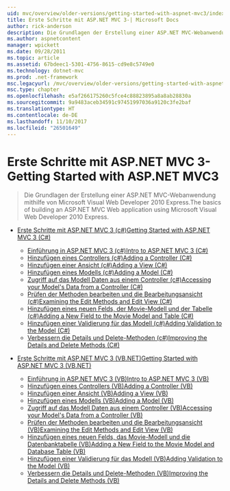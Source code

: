 ```yaml
---
uid: mvc/overview/older-versions/getting-started-with-aspnet-mvc3/index
title: Erste Schritte mit ASP.NET MVC 3-| Microsoft Docs
author: rick-anderson
description: Die Grundlagen der Erstellung einer ASP.NET MVC-Webanwendung mithilfe von Microsoft Visual Web Developer 2010 Express.
ms.author: aspnetcontent
manager: wpickett
ms.date: 09/28/2011
ms.topic: article
ms.assetid: 67bdeec1-5301-4756-8615-cd9e8c5749e0
ms.technology: dotnet-mvc
ms.prod: .net-framework
msc.legacyurl: /mvc/overview/older-versions/getting-started-with-aspnet-mvc3
msc.type: chapter
ms.openlocfilehash: e5af266175260c5fce4c88823895a8a8ab28830a
ms.sourcegitcommit: 9a9483aceb34591c97451997036a9120c3fe2baf
ms.translationtype: HT
ms.contentlocale: de-DE
ms.lasthandoff: 11/10/2017
ms.locfileid: "26501649"
---
```

<a name="getting-started-with-aspnet-mvc3"></a><span data-ttu-id="001c0-103">Erste Schritte mit ASP.NET MVC 3-</span><span class="sxs-lookup"><span data-stu-id="001c0-103">Getting Started with ASP.NET MVC3</span></span>
====================
> <span data-ttu-id="001c0-104">Die Grundlagen der Erstellung einer ASP.NET MVC-Webanwendung mithilfe von Microsoft Visual Web Developer 2010 Express.</span><span class="sxs-lookup"><span data-stu-id="001c0-104">The basics of building an ASP.NET MVC Web application using Microsoft Visual Web Developer 2010 Express.</span></span>


- [<span data-ttu-id="001c0-105">Erste Schritte mit ASP.NET MVC 3 (c#)</span><span class="sxs-lookup"><span data-stu-id="001c0-105">Getting Started with ASP.NET MVC 3 (C#)</span></span>](cs/index.md)

    - [<span data-ttu-id="001c0-106">Einführung in ASP.NET MVC 3 (c#)</span><span class="sxs-lookup"><span data-stu-id="001c0-106">Intro to ASP.NET MVC 3 (C#)</span></span>](cs/intro-to-aspnet-mvc-3.md)
    - [<span data-ttu-id="001c0-107">Hinzufügen eines Controllers (c#)</span><span class="sxs-lookup"><span data-stu-id="001c0-107">Adding a Controller (C#)</span></span>](cs/adding-a-controller.md)
    - [<span data-ttu-id="001c0-108">Hinzufügen einer Ansicht (c#)</span><span class="sxs-lookup"><span data-stu-id="001c0-108">Adding a View (C#)</span></span>](cs/adding-a-view.md)
    - [<span data-ttu-id="001c0-109">Hinzufügen eines Modells (c#)</span><span class="sxs-lookup"><span data-stu-id="001c0-109">Adding a Model (C#)</span></span>](cs/adding-a-model.md)
    - [<span data-ttu-id="001c0-110">Zugriff auf das Modell Daten aus einem Controller (c#)</span><span class="sxs-lookup"><span data-stu-id="001c0-110">Accessing your Model's Data from a Controller (C#)</span></span>](cs/accessing-your-models-data-from-a-controller.md)
    - [<span data-ttu-id="001c0-111">Prüfen der Methoden bearbeiten und die Bearbeitungsansicht (c#)</span><span class="sxs-lookup"><span data-stu-id="001c0-111">Examining the Edit Methods and Edit View (C#)</span></span>](cs/examining-the-edit-methods-and-edit-view.md)
    - [<span data-ttu-id="001c0-112">Hinzufügen eines neuen Felds, der Movie-Modell und der Tabelle (c#)</span><span class="sxs-lookup"><span data-stu-id="001c0-112">Adding a New Field to the Movie Model and Table (C#)</span></span>](cs/adding-a-new-field.md)
    - [<span data-ttu-id="001c0-113">Hinzufügen einer Validierung für das Modell (c#)</span><span class="sxs-lookup"><span data-stu-id="001c0-113">Adding Validation to the Model (C#)</span></span>](cs/adding-validation-to-the-model.md)
    - [<span data-ttu-id="001c0-114">Verbessern die Details und Delete-Methoden (c#)</span><span class="sxs-lookup"><span data-stu-id="001c0-114">Improving the Details and Delete Methods (C#)</span></span>](cs/improving-the-details-and-delete-methods.md)
- [<span data-ttu-id="001c0-115">Erste Schritte mit ASP.NET MVC 3 (VB.NET)</span><span class="sxs-lookup"><span data-stu-id="001c0-115">Getting Started with ASP.NET MVC 3 (VB.NET)</span></span>](vb/index.md)

    - [<span data-ttu-id="001c0-116">Einführung in ASP.NET MVC 3 (VB)</span><span class="sxs-lookup"><span data-stu-id="001c0-116">Intro to ASP.NET MVC 3 (VB)</span></span>](vb/intro-to-aspnet-mvc-3.md)
    - [<span data-ttu-id="001c0-117">Hinzufügen eines Controllers (VB)</span><span class="sxs-lookup"><span data-stu-id="001c0-117">Adding a Controller (VB)</span></span>](vb/adding-a-controller.md)
    - [<span data-ttu-id="001c0-118">Hinzufügen einer Ansicht (VB)</span><span class="sxs-lookup"><span data-stu-id="001c0-118">Adding a View (VB)</span></span>](vb/adding-a-view.md)
    - [<span data-ttu-id="001c0-119">Hinzufügen eines Modells (VB)</span><span class="sxs-lookup"><span data-stu-id="001c0-119">Adding a Model (VB)</span></span>](vb/adding-a-model.md)
    - [<span data-ttu-id="001c0-120">Zugriff auf das Modell Daten aus einem Controller (VB)</span><span class="sxs-lookup"><span data-stu-id="001c0-120">Accessing your Model's Data from a Controller (VB)</span></span>](vb/accessing-your-models-data-from-a-controller.md)
    - [<span data-ttu-id="001c0-121">Prüfen der Methoden bearbeiten und die Bearbeitungsansicht (VB)</span><span class="sxs-lookup"><span data-stu-id="001c0-121">Examining the Edit Methods and Edit View (VB)</span></span>](vb/examining-the-edit-methods-and-edit-view.md)
    - [<span data-ttu-id="001c0-122">Hinzufügen eines neuen Felds, das Movie-Modell und die Datenbanktabelle (VB)</span><span class="sxs-lookup"><span data-stu-id="001c0-122">Adding a New Field to the Movie Model and Database Table (VB)</span></span>](vb/adding-a-new-field.md)
    - [<span data-ttu-id="001c0-123">Hinzufügen einer Validierung für das Modell (VB)</span><span class="sxs-lookup"><span data-stu-id="001c0-123">Adding Validation to the Model (VB)</span></span>](vb/adding-validation-to-the-model.md)
    - [<span data-ttu-id="001c0-124">Verbessern die Details und Delete-Methoden (VB)</span><span class="sxs-lookup"><span data-stu-id="001c0-124">Improving the Details and Delete Methods (VB)</span></span>](vb/improving-the-details-and-delete-methods.md)
